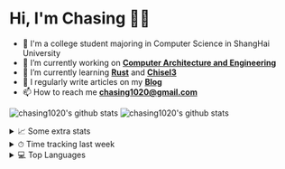 # Hi, I'm Chasing 👋🏻

- 🏫 I'm a college student majoring in Computer Science in ShangHai University
- 🔭 I’m currently working on [**Computer Architecture and Engineering**](https://inst.eecs.berkeley.edu/~cs152/sp23/)
- 🌱 I’m currently learning [**Rust**](https://www.rust-lang.org/) and [**Chisel3**](https://github.com/chipsalliance/chisel3)
- 📝 I regularly write articles on my [**Blog**](https://chasing1020.github.io)
- 📫 How to reach me [**chasing1020@gmail.com**](mailto:chasing1020@gmail.com)

![chasing1020's github stats](https://github-readme-stats-git-masterrstaa-rickstaa.vercel.app/api?username=chasing1020&show_icons=true&theme=transparent&hide_title=true&count_private=true)
![chasing1020's github stats](https://github-readme-stats.vercel.app/api/top-langs/?username=chasing1020&hide=html,makefile&theme=transparent&langs_count=6&layout=compact&count_private=true)

<details>
  <summary>
    📈 Some extra stats
  </summary>
  <br/>
  <img src="https://github-profile-trophy.vercel.app/api/?username=chasing1020&column=4&theme=flat&margin-w=18&margin-h=15"/>
</details>

<details>
  <summary>
    ⏱ Time tracking last week
  </summary>
  <br/>
  <img src="https://github-readme-stats-git-masterrstaa-rickstaa.vercel.app/api/wakatime?username=chasing1020&theme=transparent"/>
</details>

<details>
  <summary>
    💻 Top Languages
  </summary>
  <br/>
  
</details>
